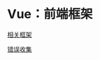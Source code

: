 # Vue：前端框架
<p id="cMDuswysxDwHu85GLZegsE">

[相关框架](./%E7%9B%B8%E5%85%B3%E6%A1%86%E6%9E%B6/index.md)

</p>


<p id="ovjZ6ZLgns69QtEQQcYQp6">

[错误收集](./%E9%94%99%E8%AF%AF%E6%94%B6%E9%9B%86/index.md)

</p>



